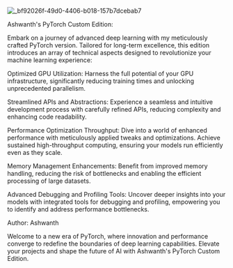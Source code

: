 ![_bf92026f-49d0-4406-b018-157b7dcebab7](https://github.com/Ashwanth-Circuit-surge/-PyTorch-Ashwanth-Edition/assets/157686695/00eb688f-2274-4357-822f-cb8f86d2694c)


Ashwanth's PyTorch Custom Edition:

Embark on a journey of advanced deep learning with my meticulously crafted PyTorch version. Tailored for long-term excellence, this edition introduces an array of technical aspects designed to revolutionize your machine learning experience:

Optimized GPU Utilization: Harness the full potential of your GPU infrastructure, significantly reducing training times and unlocking unprecedented parallelism.

Streamlined APIs and Abstractions: Experience a seamless and intuitive development process with carefully refined APIs, reducing complexity and enhancing code readability.

Performance Optimization Throughput: Dive into a world of enhanced performance with meticulously applied tweaks and optimizations. Achieve sustained high-throughput computing, ensuring your models run efficiently even as they scale.

Memory Management Enhancements: Benefit from improved memory handling, reducing the risk of bottlenecks and enabling the efficient processing of large datasets.

Advanced Debugging and Profiling Tools: Uncover deeper insights into your models with integrated tools for debugging and profiling, empowering you to identify and address performance bottlenecks.

Author: Ashwanth

Welcome to a new era of PyTorch, where innovation and performance converge to redefine the boundaries of deep learning capabilities. Elevate your projects and shape the future of AI with Ashwanth's PyTorch Custom Edition.
